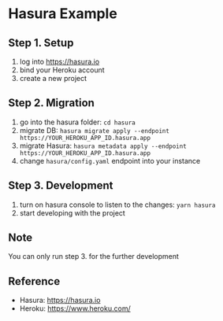 # Hasura Example

## Step 1. Setup

1. log into https://hasura.io
2. bind your Heroku account
3. create a new project

## Step 2. Migration

1. go into the hasura folder: `cd hasura`
2. migrate DB: `hasura migrate apply --endpoint https://YOUR_HEROKU_APP_ID.hasura.app`
3. migrate Hasura: `hasura metadata apply --endpoint https://YOUR_HEROKU_APP_ID.hasura.app`
4. change `hasura/config.yaml` endpoint into your instance

## Step 3. Development

1. turn on hasura console to listen to the changes: `yarn hasura`
2. start developing with the project

## Note

You can only run step 3. for the further development

## Reference

- Hasura: https://hasura.io
- Heroku: https://www.heroku.com/
